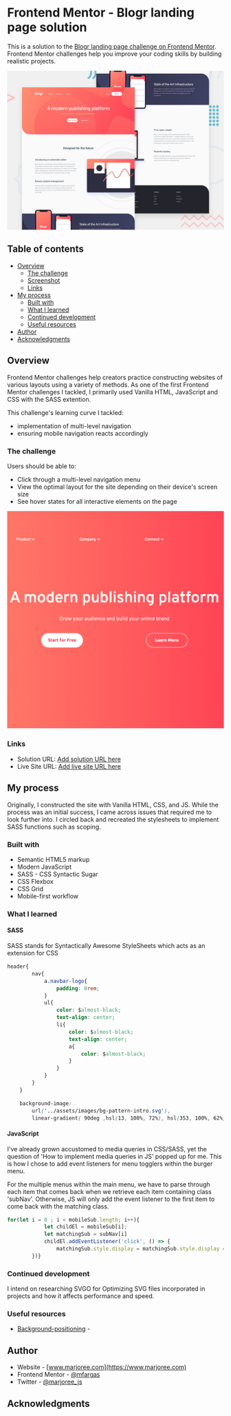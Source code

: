 # Frontend Mentor - Blogr landing page solution

This is a solution to the [Blogr landing page challenge on Frontend Mentor](https://www.frontendmentor.io/challenges/blogr-landing-page-EX2RLAApP). Frontend Mentor challenges help you improve your coding skills by building realistic projects. 

![](assets/design/desktop-preview.jpg)

## Table of contents

- [Overview](#overview)
  - [The challenge](#the-challenge)
  - [Screenshot](#screenshot)
  - [Links](#links)
- [My process](#my-process)
  - [Built with](#built-with)
  - [What I learned](#what-i-learned)
  - [Continued development](#continued-development)
  - [Useful resources](#useful-resources)
- [Author](#author)
- [Acknowledgments](#acknowledgments)

## Overview

Frontend Mentor challenges help creators practice constructing websites of various layouts using a variety of methods. As one of the first Frontend Mentor challenges I tackled, I primarily used Vanilla HTML, JavaScript and CSS with the SASS extention.

This challenge's learning curve I tackled:
- implementation of multi-level navigation
- ensuring mobile navigation reacts accordingly

### The challenge

Users should be able to:
- Click through a multi-level navigation menu
- View the optimal layout for the site depending on their device's screen size
- See hover states for all interactive elements on the page

![](assets/images/blogr-sqr.png)

### Links

- Solution URL: [Add solution URL here](https://your-solution-url.com)
- Live Site URL: [Add live site URL here](https://marjoree-blogr-landing-page.netlify.app/)

## My process

Originally, I constructed the site with Vanilla HTML, CSS, and JS.
While the process was an initial success, I came across issues that required me to look further into. I circled back and recreated the stylesheets to implement SASS functions such as scoping.

### Built with

- Semantic HTML5 markup
- Modern JavaScript
- SASS - CSS Syntactic Sugar
- CSS Flexbox
- CSS Grid
- Mobile-first workflow

### What I learned


#### SASS

SASS stands for Syntactically Awesome StyleSheets which acts as an extension for CSS
```css
header{
        nav{
            a.navbar-logo{
                padding: 0rem;
            }
            ul{
                color: $almost-black;
                text-align: center;
                li{
                    color: $almost-black;
                    text-align: center;
                    a{
                        color: $almost-black;
                    }
                }
            }
        }
    }
```

```css
    background-image: 
        url('../assets/images/bg-pattern-intro.svg'),
        linear-gradient( 90deg ,hsl(13, 100%, 72%), hsl(353, 100%, 62%) 80%);
```

#### JavaScript

I've already grown accustomed to media queries in CSS/SASS, yet the question of 'How to implement media queries in JS' popped up for me. This is how I chose to add event listeners for menu togglers within the burger menu.

For the multiple menus within the main menu, we have to parse through each item that comes back when we retrieve each item containing class 'subNav'. Otherwise, JS will only add the event listener to the first item to come back with the matching class.

```js
for(let i = 0 ; i < mobileSub.length; i++){
            let childEl = mobileSub[i];
            let matchingSub = subNav[i]
            childEl.addEventListener('click', () => {
                matchingSub.style.display = matchingSub.style.display == 'none' ? 'table' : 'none';
        })}
```

### Continued development

I intend on researching SVGO for Optimizing SVG files incorporated in projects and how it affects performance and speed.
### Useful resources

- [Background-positioning](https://css-tricks.com/almanac/properties/b/background-position/) - 
<!-- - [Example resource 2](https://www.example.com) -  -->

## Author

- Website - [www.marjoree.com](https://www.marjoree.com)
- Frontend Mentor - [@mfargas](https://www.frontendmentor.io/profile/mfargas)
- Twitter - [@marjoree_js](https://www.twitter.com/marjoree_js)

## Acknowledgments

